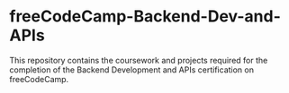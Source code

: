 # freeCodeCamp-Backend-Dev-and-APIs
This repository contains the coursework and projects required for the completion of the Backend Development and APIs certification on freeCodeCamp.

